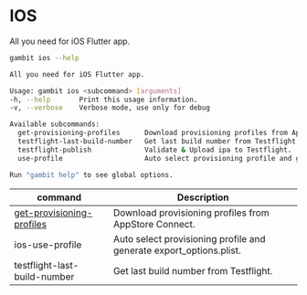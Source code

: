 # IOS

All you need for iOS Flutter app.

```bash
gambit ios --help
```

```bash
All you need for iOS Flutter app.

Usage: gambit ios <subcommand> [arguments]
-h, --help       Print this usage information.
-v, --verbose    Verbose mode, use only for debug

Available subcommands:
  get-provisioning-profiles      Download provisioning profiles from AppStore Connect.
  testflight-last-build-number   Get last build number from Testflight.
  testflight-publish             Validate & Upload ipa to Testflight.
  use-profile                    Auto select provisioning profile and generate export_options.plist.

Run "gambit help" to see global options.
```

| command | Description |
|---|---|
| [get-provisioning-profiles](get-provisioning-profiles.md) | Download provisioning profiles from AppStore Connect.|
|ios-use-profile| Auto select provisioning profile and generate export_options.plist. |
| testflight-last-build-number | Get last build number from Testflight.|